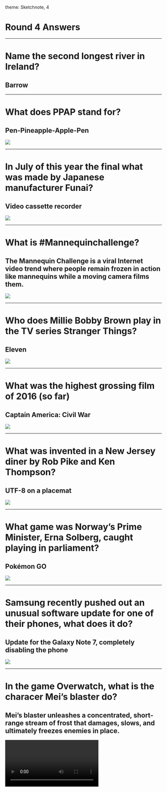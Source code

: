 theme: Sketchnote, 4

# Round 4 Answers

---

# Name the second longest river in Ireland?

## Barrow

---

# What does PPAP stand for?

## Pen-Pineapple-Apple-Pen
![](ppap.gif)

---

# In July of this year the final what was made by Japanese manufacturer Funai?

## Video cassette recorder
![](video.gif)

---

# What is #Mannequinchallenge?

## The Mannequin Challenge is a viral Internet video trend where people remain frozen in action like mannequins while a moving camera films them.
![](https://www.youtube.com/watch?v=PxUzHrqeCxY)

---

# Who does Millie Bobby Brown play in the TV series Stranger Things?

## Eleven
![](eleven.gif)

---

# What was the highest grossing film of 2016 (so far)

## Captain America: Civil War
![](civilwar.gif)

---

# What was invented in a New Jersey diner by Rob Pike and Ken Thompson?

## UTF-8 on a placemat
![](utf8_diner.jpg)

---

# What game was Norway’s Prime Minister, Erna Solberg, caught playing in parliament?

## Pokémon GO
![](norway_pm.jpg)

---

# Samsung recently pushed out an unusual software update for one of their phones, what does it do?

## Update for the Galaxy Note 7, completely disabling the phone
![](note7.gif)

---

# In the game Overwatch, what is the characer Mei’s blaster do?

## Mei’s blaster unleashes a concentrated, short-range stream of frost that damages, slows, and ultimately freezes enemies in place.
![](intro-video.mp4)




